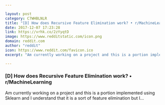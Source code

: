 ```yaml
---

layout: post
category: C7WHBLNLR
title: "[D] How does Recursive Feature Elimination work? • r/MachineLearning"
date: 2017-12-07 17:23:28
link: https://vrhk.co/2zYyqtD
image: https://www.redditstatic.com/icon.png
domain: reddit.com
author: "reddit"
icon: https://www.reddit.com/favicon.ico
excerpt: "Am currently working on a project and this is a portion implemented using Sklearn and I understand that it is a sort of feature elimination but I..."

---
```


### [D] How does Recursive Feature Elimination work? • r/MachineLearning

Am currently working on a project and this is a portion implemented using Sklearn and I understand that it is a sort of feature elimination but I...